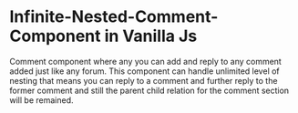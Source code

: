 # Infinite-Nested-Comment-Component in Vanilla Js
Comment component where any you can add and reply to any comment added just like any forum. This component can handle unlimited level of nesting that means you can reply to a comment and further reply to the former comment and still the parent child relation for the comment section will be remained. 
